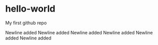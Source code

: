 hello-world
===========

My first github repo

Newline added
Newline added
Newline added
Newline added
Newline added
Newline added
